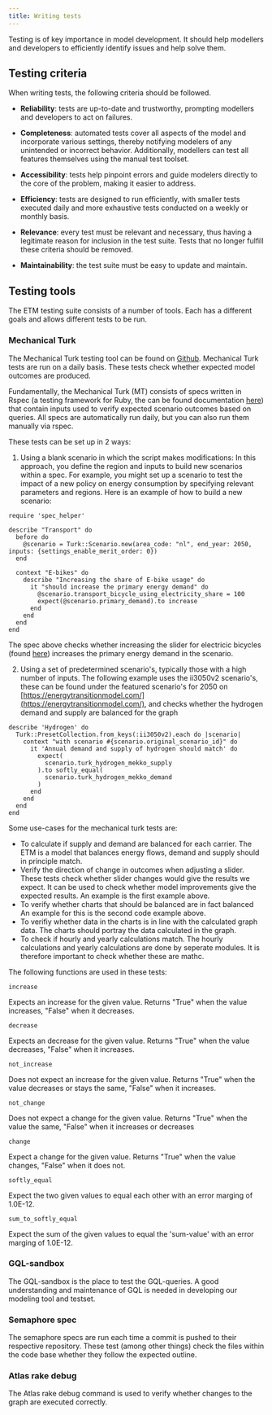 ```yaml
---
title: Writing tests
---
```


Testing is of key importance in model development. It should help modellers and developers to efficiently identify issues and help solve them.

## Testing criteria

When writing tests, the following criteria should be followed.

- **Reliability**: tests are up-to-date and trustworthy, prompting modellers and developers to act on failures.

- **Completeness**: automated tests cover all aspects of the model and incorporate various settings, thereby notifying modelers of any unintended or incorrect behavior. Additionally, modellers can test all features themselves using the manual test toolset.

- **Accessibility**: tests help pinpoint errors and guide modelers directly to the core of the problem, making it easier to address.

- **Efficiency**: tests are designed to run efficiently, with smaller tests executed daily and more exhaustive tests conducted on a weekly or monthly basis.

- **Relevance**: every test must be relevant and necessary, thus having a legitimate reason for inclusion in the test suite. Tests that no longer fulfill these criteria should be removed.

- **Maintainability**: the test suite must be easy to update and maintain.

## Testing tools

The ETM testing suite consists of a number of tools. Each has a different goals and allows different tests to be run.

### Mechanical Turk

The Mechanical Turk testing tool can be found on [Github](https://github.com/quintel/mechanical_turk). Mechanical Turk tests are run on a daily basis. These tests check whether expected model outcomes are produced. 

Fundamentally, the Mechanical Turk (MT) consists of specs written in Rspec (a testing framework for Ruby, the can be found documentation [here](https://rspec.info/)) that contain inputs used to verify expected scenario outcomes based on queries. All specs are automatically run daily, but you can also run them manually via rspec.


These tests can be set up in 2 ways:

1.	Using a blank scenario in which the script makes modifications: In this approach, you define the region and inputs to build new scenarios within a spec. For example, you might set up a scenario to test the impact of a new policy on energy consumption by specifying relevant parameters and regions. Here is an example of how to build a new scenario:
```
require 'spec_helper'

describe "Transport" do
  before do
    @scenario = Turk::Scenario.new(area_code: "nl", end_year: 2050, inputs: {settings_enable_merit_order: 0})
  end 

  context "E-bikes" do
    describe "Increasing the share of E-bike usage" do
      it "should increase the primary energy demand" do
        @scenario.transport_bicycle_using_electricity_share = 100
        expect(@scenario.primary_demand).to increase
      end
    end
  end
end
```
The spec above checks whether increasing the slider for electricic bicycles  (found [here](https://energytransitionmodel.com/scenario/demand/transport_passenger_transport/bicycle-technology)) increases the primary energy demand in the scenario.

2. Using a set of predetermined scenario's, typically those with a high number of inputs. The following example uses the ii3050v2 scenario's, these can be found under the featured scenario's for 2050 on [https://energytransitionmodel.com/](https://energytransitionmodel.com/), and checks whether the hydrogen demand and supply are balanced for the graph
```
describe 'Hydrogen' do
  Turk::PresetCollection.from_keys(:ii3050v2).each do |scenario|
    context "with scenario #{scenario.original_scenario_id}" do
      it 'Annual demand and supply of hydrogen should match' do
        expect(
          scenario.turk_hydrogen_mekko_supply
        ).to softly_equal(
          scenario.turk_hydrogen_mekko_demand
        )
      end
    end
  end
end
```

Some use-cases for the mechanical turk tests are:
- To calculate if supply and demand are balanced for each carrier.
The ETM is a model that balances energy flows, demand and supply should in principle match.
- Verify the direction of change in outcomes when adjusting a slider.
These tests check whether slider changes would give the results we expect. 
It can be used to check whether model improvements give the expected results. An example is the first example above.
- To verify whether charts that should be balanced are in fact balanced
An example for this is the second code example above.
- To verifiy whether data in the charts is in line with the calculated graph data.
The charts should portray the data calculated in the graph. 
- To check if hourly and yearly calculations match.
The hourly calculations and yearly calculations are done by seperate modules. It is therefore important to check whether these are mathc.

The following functions are used in these tests:

```
increase
```  
Expects an increase for the given value. Returns "True" when the value increases, "False" when it decreases.
```
decrease
```  
Expects an decrease for the given value. Returns "True" when the value decreases, "False" when it increases.
```
not_increase
```  
Does not expect an increase for the given value. Returns "True" when the value decreases or stays the same, "False" when it increases.
```
not_change
```  
Does not expect a change for the given value. Returns "True" when the value the same, "False" when it increases or decreases
```
change
```  
Expect a change for the given value. Returns "True" when the value changes, "False" when it does not.
```
softly_equal
```  
Expect the two given values to equal each other with an error marging of 1.0E-12.
```
sum_to_softly_equal
```  
Expect the sum of the given values to equal the 'sum-value' with an error marging of 1.0E-12.



### GQL-sandbox
The GQL-sandbox is the place to test the GQL-queries.
A good understanding and maintenance of GQL is needed in developing our modeling tool and testset.

### Semaphore spec
The semaphore specs are run each time a commit is pushed to their respective repository. These test (among other things) check the files within the code base whether they follow the expected outline.

### Atlas rake debug
The Atlas rake debug command is used to verify whether changes to the graph are executed correctly.
